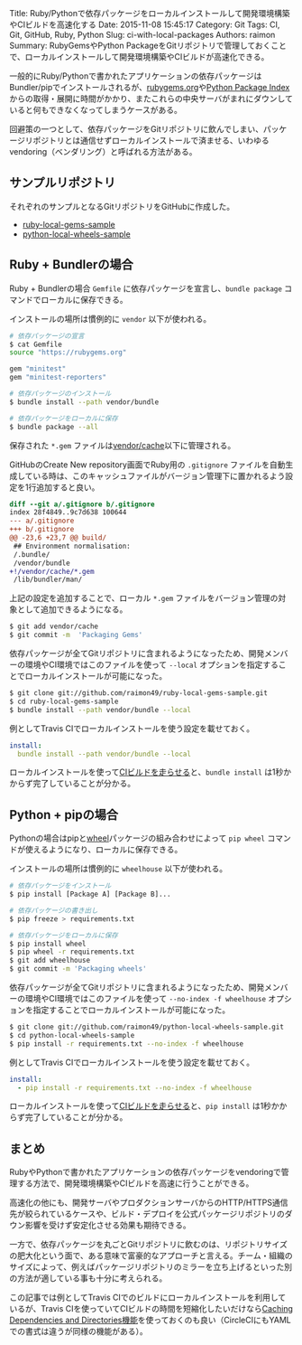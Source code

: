Title: Ruby/Pythonで依存パッケージをローカルインストールして開発環境構築やCIビルドを高速化する
Date: 2015-11-08 15:45:17
Category: Git
Tags: CI, Git, GitHub, Ruby, Python
Slug: ci-with-local-packages
Authors: raimon
Summary: RubyGemsやPython PackageをGitリポジトリで管理しておくことで、ローカルインストールして開発環境構築やCIビルドが高速化できる。

一般的にRuby/Pythonで書かれたアプリケーションの依存パッケージはBundler/pipでインストールされるが、[rubygems.org](https://rubygems.org/)や[Python Package Index](https://pypi.python.org/pypi)からの取得・展開に時間がかかり、またこれらの中央サーバがまれにダウンしていると何もできなくなってしまうケースがある。

回避策の一つとして、依存パッケージをGitリポジトリに飲んでしまい、パッケージリポジトリとは通信せずローカルインストールで済ませる、いわゆるvendoring（ベンダリング）と呼ばれる方法がある。

## サンプルリポジトリ

それぞれのサンプルとなるGitリポジトリをGitHubに作成した。

* [ruby-local-gems-sample](https://github.com/raimon49/ruby-local-gems-sample)
* [python-local-wheels-sample](https://github.com/raimon49/python-local-wheels-sample)

## Ruby + Bundlerの場合

Ruby + Bundlerの場合 `Gemfile` に依存パッケージを宣言し、`bundle package` コマンドでローカルに保存できる。

インストールの場所は慣例的に `vendor` 以下が使われる。

```sh
# 依存パッケージの宣言
$ cat Gemfile
source "https://rubygems.org"

gem "minitest"
gem "minitest-reporters"

# 依存パッケージのインストール
$ bundle install --path vendor/bundle

# 依存パッケージをローカルに保存
$ bundle package --all
```

保存された `*.gem` ファイルは[vendor/cache](https://github.com/raimon49/ruby-local-gems-sample/tree/master/vendor/cache)以下に管理される。

GitHubのCreate New repository画面でRuby用の `.gitignore` ファイルを自動生成している時は、このキャッシュファイルがバージョン管理下に置かれるよう設定を1行追加すると良い。

```diff
diff --git a/.gitignore b/.gitignore
index 28f4849..9c7d638 100644
--- a/.gitignore
+++ b/.gitignore
@@ -23,6 +23,7 @@ build/
 ## Environment normalisation:
 /.bundle/
 /vendor/bundle
+!/vendor/cache/*.gem
 /lib/bundler/man/

```

上記の設定を追加することで、ローカル `*.gem` ファイルをバージョン管理の対象として追加できるようになる。

```sh
$ git add vendor/cache
$ git commit -m  'Packaging Gems'
```

依存パッケージが全てGitリポジトリに含まれるようになったため、開発メンバーの環境やCI環境ではこのファイルを使って `--local` オプションを指定することでローカルインストールが可能になった。

```sh
$ git clone git://github.com/raimon49/ruby-local-gems-sample.git
$ cd ruby-local-gems-sample
$ bundle install --path vendor/bundle --local
```

例としてTravis CIでローカルインストールを使う設定を載せておく。

```yaml
install:
  bundle install --path vendor/bundle --local
```

ローカルインストールを使って[CIビルドを走らせる](https://travis-ci.org/raimon49/ruby-local-gems-sample)と、`bundle install` は1秒かからず完了していることが分かる。

## Python + pipの場合

Pythonの場合はpipと[wheel](https://pypi.python.org/pypi/wheel)パッケージの組み合わせによって `pip wheel` コマンドが使えるようになり、ローカルに保存できる。

インストールの場所は慣例的に `wheelhouse` 以下が使われる。

```sh
# 依存パッケージをインストール
$ pip install [Package A] [Package B]...

# 依存パッケージの書き出し
$ pip freeze > requirements.txt

# 依存パッケージをローカルに保存
$ pip install wheel
$ pip wheel -r requirements.txt
$ git add wheelhouse
$ git commit -m 'Packaging wheels'
```

依存パッケージが全てGitリポジトリに含まれるようになったため、開発メンバーの環境やCI環境ではこのファイルを使って `--no-index -f wheelhouse` オプションを指定することでローカルインストールが可能になった。

```sh
$ git clone git://github.com/raimon49/python-local-wheels-sample.git
$ cd python-local-wheels-sample
$ pip install -r requirements.txt --no-index -f wheelhouse
```

例としてTravis CIでローカルインストールを使う設定を載せておく。

```yaml
install:
  - pip install -r requirements.txt --no-index -f wheelhouse
```

ローカルインストールを使って[CIビルドを走らせる](https://travis-ci.org/raimon49/python-local-wheels-sample)と、`pip install` は1秒かからず完了していることが分かる。

## まとめ

RubyやPythonで書かれたアプリケーションの依存パッケージをvendoringで管理する方法で、開発環境構築やCIビルドを高速に行うことができる。

高速化の他にも、開発サーバやプロダクションサーバからのHTTP/HTTPS通信先が絞られているケースや、ビルド・デプロイを公式パッケージリポジトリのダウン影響を受けず安定化させる効果も期待できる。

一方で、依存パッケージを丸ごとGitリポジトリに飲むのは、リポジトリサイズの肥大化という面で、ある意味で富豪的なアプローチと言える。チーム・組織のサイズによって、例えばパッケージリポジトリのミラーを立ち上げるといった別の方法が適している事も十分に考えられる。

この記事では例としてTravis CIでのビルドにローカルインストールを利用しているが、Travis CIを使っていてCIビルドの時間を短縮化したいだけなら[Caching Dependencies and Directories機能](http://docs.travis-ci.com/user/caching/)を使っておくのも良い（CircleCIにもYAMLでの書式は違うが同様の機能がある）。
